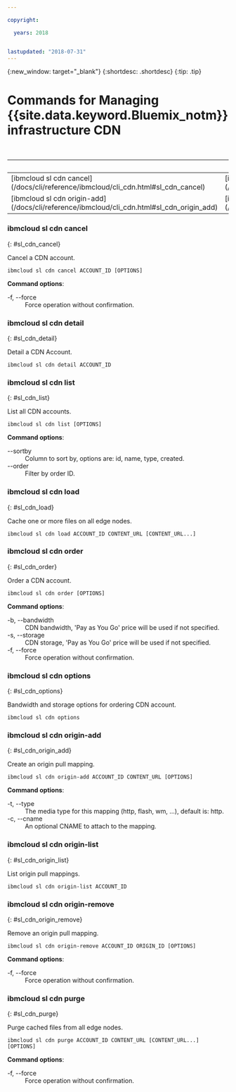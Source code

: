 ```yaml
---

copyright:

  years: 2018


lastupdated: "2018-07-31"
---
```


{:new_window: target="_blank"}
{:shortdesc: .shortdesc}
{:tip: .tip}

# Commands for Managing {{site.data.keyword.Bluemix_notm}} infrastructure CDN

 <table summary="Alphabetically ordered general {{site.data.keyword.Bluemix_notm}} infrastructure commands that have links that bring you to more info for the command">
<caption>Table 1. {{site.data.keyword.Bluemix_notm}} infrastructure CDN</caption>
 <thead>
 <th colspan="6">{{site.data.keyword.Bluemix_notm}} infrastructure CDN</th>
 </thead>
 <tbody>
 <tr>
  <td>[ibmcloud sl cdn cancel](/docs/cli/reference/ibmcloud/cli_cdn.html#sl_cdn_cancel)</td>
  <td>[ibmcloud sl cdn detail](/docs/cli/reference/ibmcloud/cli_cdn.html#sl_cdn_detail)</td>
  <td>[ibmcloud sl cdn list](/docs/cli/reference/ibmcloud/cli_cdn.html#sl_cdn_list)</td>
  <td>[ibmcloud sl cdn load](/docs/cli/reference/ibmcloud/cli_cdn.html#sl_cdn_load)</td>
  <td>[ibmcloud sl cdn order](/docs/cli/reference/ibmcloud/cli_cdn.html#sl_cdn_order)</td>
  <td>[ibmcloud sl cdn options](/docs/cli/reference/ibmcloud/cli_cdn.html#sl_cdn_options)</td>
   </tr>
 <tr>
  <td>[ibmcloud sl cdn origin-add](/docs/cli/reference/ibmcloud/cli_cdn.html#sl_cdn_origin_add)</td>
  <td>[ibmcloud sl cdn origin-list](/docs/cli/reference/ibmcloud/cli_cdn.html#sl_cdn_origin_list)</td>
  <td>[ibmcloud sl cdn origin-remove](/docs/cli/reference/ibmcloud/cli_cdn.html#sl_cdn_origin_remove)</td>
  <td>[ibmcloud sl cdn purge](/docs/cli/reference/ibmcloud/cli_cdn.html#sl_cdn_purge)</td>
  </tr>
   </tbody>
 </table>

 ### ibmcloud sl cdn cancel
{: #sl_cdn_cancel}

Cancel a CDN account.
```
ibmcloud sl cdn cancel ACCOUNT_ID [OPTIONS]
```

<strong>Command options</strong>:
<dl>
<dt>-f, --force</dt>
<dd>Force operation without confirmation.</dd>
</dl>

### ibmcloud sl cdn detail
{: #sl_cdn_detail}

Detail a CDN Account.
```
ibmcloud sl cdn detail ACCOUNT_ID
```

### ibmcloud sl cdn list
{: #sl_cdn_list}

List all CDN accounts.
```
ibmcloud sl cdn list [OPTIONS]
```

<strong>Command options</strong>:
<dl>
<dt>--sortby</dt>
<dd>Column to sort by, options are: id, name, type, created.</dd>
<dt>--order</dt>
<dd>Filter by order ID.</dd>
</dl>

### ibmcloud sl cdn load
{: #sl_cdn_load}

Cache one or more files on all edge nodes.
```
ibmcloud sl cdn load ACCOUNT_ID CONTENT_URL [CONTENT_URL...]
```

### ibmcloud sl cdn order
{: #sl_cdn_order}

Order a CDN account.
```
ibmcloud sl cdn order [OPTIONS]
```

<strong>Command options</strong>:
<dl>
<dt>-b, --bandwidth</dt>
<dd>CDN bandwidth, 'Pay as You Go' price will be used if not specified.</dd>
<dt>-s, --storage</dt>
<dd>CDN storage, 'Pay as You Go' price will be used if not specified.</dd>
<dt>-f, --force</dt>
<dd>Force operation without confirmation.</dd>
</dl>

### ibmcloud sl cdn options
{: #sl_cdn_options}

Bandwidth and storage options for ordering CDN account.
```
ibmcloud sl cdn options
```

### ibmcloud sl cdn origin-add
{: #sl_cdn_origin_add}

Create an origin pull mapping.
```
ibmcloud sl cdn origin-add ACCOUNT_ID CONTENT_URL [OPTIONS]
```

<strong>Command options</strong>:
<dl>
<dt>-t, --type</dt>
<dd>The media type for this mapping (http, flash, wm, ...), default is: http.</dd>
<dt>-c, --cname</dt>
<dd>An optional CNAME to attach to the mapping.</dd>
</dl>

### ibmcloud sl cdn origin-list
{: #sl_cdn_origin_list}

List origin pull mappings.
```
ibmcloud sl cdn origin-list ACCOUNT_ID
```

### ibmcloud sl cdn origin-remove
{: #sl_cdn_origin_remove}

Remove an origin pull mapping.
```
ibmcloud sl cdn origin-remove ACCOUNT_ID ORIGIN_ID [OPTIONS]
```

<strong>Command options</strong>:
<dl>
<dt>-f, --force</dt>
<dd>Force operation without confirmation.</dd>
</dl>

### ibmcloud sl cdn purge
{: #sl_cdn_purge}

Purge cached files from all edge nodes.
```
ibmcloud sl cdn purge ACCOUNT_ID CONTENT_URL [CONTENT_URL...] [OPTIONS]
```

<strong>Command options</strong>:
<dl>
<dt>-f, --force</dt>
<dd>Force operation without confirmation.</dd>
</dl>
